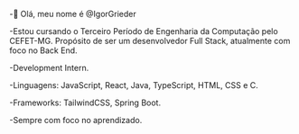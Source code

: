 -👋 Olá, meu nome é @IgorGrieder

-Estou cursando o Terceiro Período de Engenharia da Computação pelo CEFET-MG.
Propósito de ser um desenvolvedor Full Stack, atualmente com foco no Back End.

-Development Intern.

-Linguagens: JavaScript, React, Java, TypeScript, HTML, CSS e C.

-Frameworks: TailwindCSS, Spring Boot.

-Sempre com foco no aprendizado.

<!---
IgorGrieder/IgorGrieder is a ✨ special ✨ repository because its `README.md` (this file) appears on your GitHub profile.
You can click the Preview link to take a look at your changes.
--->

